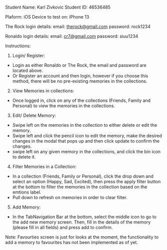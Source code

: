 Student Name: Karl Zivkovic
Student ID: 46536485

Plaform: iOS
Device to test on: iPhone 13

The Rock login details:
email: therock@gmail.com
password: rock1234

Ronaldo login details:
email: cr7@gmail.com
password: siuu1234

Instructions:

1. Login/ Register:

- Login as either Ronaldo or The Rock, the email and password are located above.
- Or Register an account and then login, however if you choose this method, there
  will be no pre-existing memories in the collections.

2. View Memories in collections:

- Once logged in, click on any of the collections (Friends, Family and Personal)
  to view the memories in the collections.

3. Edit/ Delete Memory:

- Swipe left on the memories in the collection to either delete or edit the memory.
- Swipe left and click the pencil icon to edit the memory, make the desired changes
  in the modal that pops up and then click update to confirm the changes.
- swipe left on any given memory in the collections, and click the bin icon to delete it.

4. Filter Memories in a Collection:

- In a collection (Friends, Family or Personal), click the drop down and select an option
  (Happy, Sad, Excited), then press the apply filter button at the bottom to filter the
  memories in the collection based on the emtions label.
- Pull down to refresh on memories in order to clear filter.

5. Add Memory:

- In the TabNavigation Bar at the bottom, select the middle icon to go to the add new
  memory screen. Then, fill in the details of the memory (please fill in all fields)
  and press add to confirm.

Note: Favourties screen is just for looks at the moment, the functionality to add a memory
to favourites has not been implemented as of yet.
